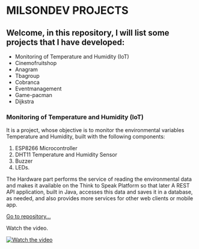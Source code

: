 # MILSONDEV PROJECTS

## Welcome, in this repository, I will list some projects that I have developed:
-  Monitoring of Temperature and Humidity (IoT)
-	Cinemofruitshop
-	Anagram
-	Tbagroup
-	Cobranca
-	Eventmanagement
-	Game-pacman
-	Dijkstra

### __Monitoring of Temperature and Humidity (IoT)__
It is a project, whose objective is to monitor the environmental variables Temperature and Humidity, built with the following components:
  1. ESP8266 Microcontroller
  2. DHT11 Temperature and Humidity Sensor
  3. Buzzer
  4. LEDs.
 
The Hardware part performs the service of reading the environmental data and makes it available on the Think to Speak Platform so that later A REST API application, built in Java, accesses this data and saves it in a database, as needed, and also provides more services for other web clients or mobile app.

[Go to repository...](https://github.com/Milsondepaz/temperaturehumiditymonitoring)

Watch the video.

[![Watch the video](https://i.imgur.com/vKb2F1B.png)](https://youtu.be/vt5fpE0bzSY)



